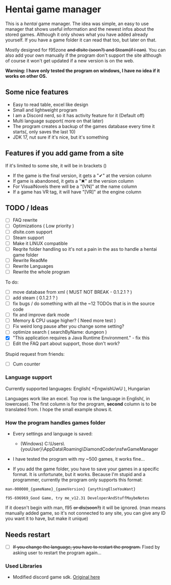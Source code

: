 # Hentai game manager

This is a *hentai* game manager. The idea was simple, an easy to use manager that shows useful information and the newest infos about the stored games. Although it only shows what you have added already yourself. If you have a game folder it can read that too, but later on that.

Mostly designed for f95zone ~~and dlsite (soon?) and Steam(if I can)~~. You can also add your own manually if the program don't support the site although of course it won't get updated if a new version is on the web.

**Warning: I have only tested the program on windows, I have no idea if it works on other OS.**

## Some nice features

- Easy to read table, excel like design
- Small and lightweight program
- I am a Discord nerd, so it has activity feature for it (Default off)
- Multi language support( more on that later)
- The program creates a backup of the games database every time it starts(, only saves the last 10)
- JDK 17, nut sure if it's nice, but it's something

## Features if you add game from a site

If it's limited to some site, it will be in brackets ()

- If the game is the final version, it gets a "✔" at the version column
- If game is abandoned, it gets a "✖" at the version column
- For VisualNovels there will be a "[VN]" at the name column
- If a game has VR tag, it will have "[VR]" at the engine column

## TODO / Ideas

- [ ] FAQ rewrite
- [ ] Optimizations ( Low priority )
- [ ] dlsite.com support
- [ ] Steam support
- [ ] Make it LINUX compatible
- [ ] Reqrite folder handling so it's not a pain in the ass to handle a hentai game folder
- [ ] Rewrite ReadMe
- [ ] Rewrite Languages
- [ ] Rewrite the whole program

To do:

- [ ] move database from xml ( MUST NOT BREAK - 0.1.2.1 ? )
- [ ] add steam ( 0.1.2.1 ? )
- [ ] fix bugs / do something with all the ~12 TODOs that is in the source code
- [ ] fix and improve dark mode
- [ ] Memory & CPU usage higher? ( Need more test )
- [ ] Fix weird long pause after you change some setting?
- [ ] optimize search ( searchByName: dungeon )
- [x] "This application requires a Java Runtime Environment." - fix this
- [ ] Edit the FAQ part about support, those don't work?

Stupid request from friends:

- [ ] Cum counter

### Language support

Currently supported languages: English( +EngwishUwU ), Hungarian

Languages work like an excel. Top row is the language in English(, in lowercase). The first column is for the program, **second** column is to be translated from. I hope the small example shows it.

### How the program handles games folder

- Every settings and language is saved:
  - (Windows) C:\Users\\{youUser}\AppData\Roaming\DiamondCoder\nsfwGameManager
- I have tested the program with my ~500 games, it works fine...

- If you add the game folder, you have to save your games in a specific format. It is unfortunate, but it works. Because I'm stupid and a programmer, currently the program only supports this format:

``` text
man-000000_{gameName}_{gameVersion} {anythingElseYouWant}

f95-696969_Good Game, try me_v12.31 DeveloperAndStuffMaybeNotes
```

If it doesn't begin with man, f95 ~~or dls(soon?)~~ it will be ignored. (man means manually added game, so it's not connected to any site, you can give any ID you want it to have, but make it unique)

## Needs restart

- [ ] ~~If you change the language, you have to restart the program.~~ Fixed by asking user to restart the program again...

### Used Libraries

- Modified discord game sdk. [Original here](https://github.com/JnCrMx/discord-game-sdk4j)
